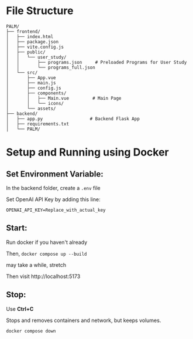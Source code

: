 # File Structure
```
PALM/
├── frontend/
│   ├── index.html
│   ├── package.json
│   ├── vite.config.js
│   ├── public/
│   │   └── user_study/
│   │       ├── programs.json     # Preloaded Programs for User Study
│   │       └── programs_full.json
│   └── src/
│       ├── App.vue
│       ├── main.js
│       ├── config.js
│       ├── components/
│       │   ├── Main.vue         # Main Page
│       │   └── icons/
│       └── assets/
├── backend/
│   ├── app.py                  # Backend Flask App
│   ├── requirements.txt
│   └── PALM/
```

# Setup and Running using Docker

## Set Environment Variable:
In the backend folder, create a `.env` file

Set OpenAI API Key by adding this line:

`OPENAI_API_KEY=Replace_with_actual_key`



## Start:
Run docker if you haven't already

Then,
```docker compose up --build```

may take a while, stretch

Then visit
http://localhost:5173

## Stop: 
Use **Ctrl+C**

Stops and removes containers and network, but keeps volumes.

```docker compose down```

[//]: # (# Install on local machine)
[//]: # (## Backend)

[//]: # (Assuming python3.13 is already installed)

[//]: # ()
[//]: # (```)

[//]: # (cd backend)

[//]: # (python3.13 -m venv .venv)

[//]: # (. .venv/bin/activate)

[//]: # (pip install -r requirements.txt)

[//]: # (```)

[//]: # ()
[//]: # (## Frontend)

[//]: # (Assuming Node.js is installed)

[//]: # ()
[//]: # (cd into the frontend folder)

[//]: # ()
[//]: # (install packages and dependencies)

[//]: # ()
[//]: # (```)

[//]: # (cd frontend)

[//]: # (python3.13 -m venv .venv)

[//]: # (. .venv/bin/activate)

[//]: # (npm install)

[//]: # (```)

[//]: # ()
[//]: # (# Start Using)

[//]: # (Start two terminals )

[//]: # ()
[//]: # (## Backend)

[//]: # ()
[//]: # (```)

[//]: # (cd backend)

[//]: # (# . .venv/bin/activate)

[//]: # (flask --app app run)

[//]: # (```)

[//]: # ()
[//]: # (## Frontend)

[//]: # ()
[//]: # (```)

[//]: # (cd frontend)

[//]: # (# . .venv/bin/activate)

[//]: # (npm run dev)

[//]: # (```)

[//]: # ()
